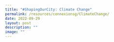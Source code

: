 ```yaml
---
title: "#ShapingOurCity: Climate Change"
permalink: /resources/connexionsg/ClimateChange/
date: 2022-09-29
layout: post
description: ""
image: ""
---
```

